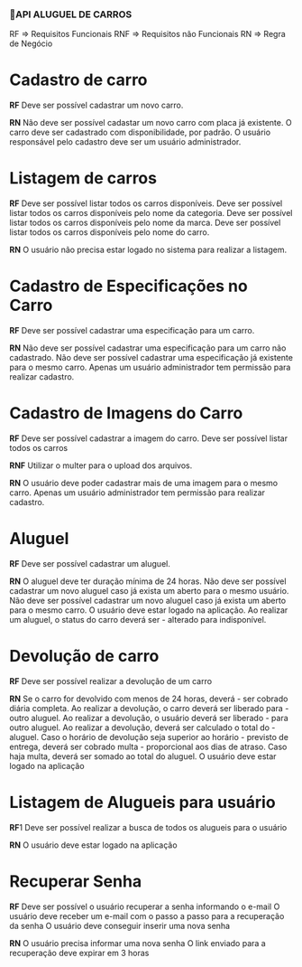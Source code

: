 ### 🚗API ALUGUEL DE CARROS

RF => Requisitos Funcionais RNF => Requisitos não Funcionais RN => Regra de Negócio

# Cadastro de carro
**RF** 
Deve ser possível cadastrar um novo carro.

**RN** 
Não deve ser possível cadastar um novo carro com placa já existente. 
O carro deve ser cadastrado com disponibilidade, por padrão. 
O usuário responsável pelo cadastro deve ser um usuário administrador.

# Listagem de carros
**RF** 
Deve ser possível listar todos os carros disponíveis. 
Deve ser possível listar todos os carros disponíveis pelo nome da categoria. 
Deve ser possível listar todos os carros disponíveis pelo nome da marca. 
Deve ser possível listar todos os carros disponíveis pelo nome do carro.

**RN** 
O usuário não precisa estar logado no sistema para realizar a listagem.

# Cadastro de Especificações no Carro
**RF** 
Deve ser possível cadastrar uma especificação para um carro.


**RN** 
Não deve ser possível cadastrar uma especificação para um carro não cadastrado. 
Não deve ser possível cadastrar uma especificação já existente para o mesmo carro. 
Apenas um usuário administrador tem permissão para realizar cadastro.

# Cadastro de Imagens do Carro
**RF** 
Deve ser possível cadastrar a imagem do carro.
Deve ser possível listar todos os carros

**RNF** 
Utilizar o multer para o upload dos arquivos.

**RN** 
O usuário deve poder cadastrar mais de uma imagem para o mesmo carro. 
Apenas um usuário administrador tem permissão para realizar cadastro.

# Aluguel
**RF** 
Deve ser possível cadastrar um aluguel.

**RN** 
O aluguel deve ter duração mínima de 24 horas. 
Não deve ser possível cadastrar um novo aluguel caso já exista um aberto para o mesmo usuário. 
Não deve ser possível cadastrar um novo aluguel caso já exista um aberto para o mesmo carro. 
O usuário deve estar logado na aplicação.
Ao realizar um aluguel, o status do carro deverá ser - alterado para indisponível.

# Devolução de carro

**RF**
Deve ser possível realizar a devolução de um carro

**RN**
Se o carro for devolvido com menos de 24 horas, deverá - ser cobrado diária completa.
Ao realizar a devolução, o carro deverá ser liberado para - outro aluguel.
Ao realizar a devolução, o usuário deverá ser liberado - para outro aluguel.
Ao realizar a devolução, deverá ser calculado o total do - aluguel.
Caso o horário de devolução seja superior ao horário - previsto de entrega, deverá ser cobrado multa - proporcional aos dias de atraso.
Caso haja multa, deverá ser somado ao total do aluguel.
O usuário deve estar logado na aplicação

# Listagem de Alugueis para usuário

**RF**1
Deve ser possível realizar a busca de todos os alugueis para o usuário

**RN**
O usuário deve estar logado na aplicação

# Recuperar Senha

**RF**
Deve ser possível o usuário recuperar a senha informando o e-mail
O usuário deve receber um e-mail com o passo a passo para a recuperação da senha
O usuário deve conseguir inserir uma nova senha

**RN**
O usuário precisa informar uma nova senha
O link enviado para a recuperação deve expirar em 3 horas
